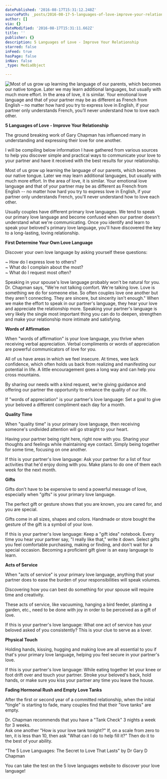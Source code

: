 ```yaml
---
datePublished: '2016-08-17T15:31:12.248Z'
sourcePath: _posts/2016-08-17-5-languages-of-love-improve-your-relationship.md
author: []
via: {}
dateModified: '2016-08-17T15:31:11.662Z'
title: ''
publisher: {}
description: 5 Languages of Love - Improve Your Relationship
starred: false
inFeed: true
hasPage: false
inNav: false
_type: MediaObject

---
```

![Most of us grow up learning the language of our parents, which becomes our native tongue. Later we may learn additional languages, but usually with much more effort. In the area of love, it is similar. Your emotional love language and that of your partner may be as different as French from English – no matter how hard you try to express love in English, if your partner only understands French, you’ll never understand how to love each other.](https://the-grid-user-content.s3-us-west-2.amazonaws.com/c944d19e-9ded-4ada-bc6d-b6788585a541.jpg)

**5 Languages of Love - Improve Your Relationship**

The ground breaking work of Gary Chapman has influenced many in understanding and expressing their love for one another.

I will be compiling below information I have gathered from various sources to help you discover simple and practical ways to communicate your love to your partner and have it received with the best results for your relationship.

Most of us grow up learning the language of our parents, which becomes our native tongue. Later we may learn additional languages, but usually with much more effort. In the area of love, it is similar. Your emotional love language and that of your partner may be as different as French from English -- no matter how hard you try to express love in English, if your partner only understands French, you'll never understand how to love each other.

Usually couples have different primary love languages. We tend to speak our primary love language and become confused when our partner doesn't understand what we're communicating. Once you identify and learn to speak your beloved's primary love language, you'll have discovered the key to a long-lasting, loving relationship.

**First Determine Your Own Love Language**

Discover your own love language by asking yourself these questions:

~ How do I express love to others?  
~ What do I complain about the most?  
~ What do I request most often?

Speaking in your spouse's love language probably won't be natural for you. Dr. Chapman says, "We're not talking comfort. We're talking love. Love is something we do for someone else. So often couples love one another but they aren't connecting. They are sincere, but sincerity isn't enough." When we make the effort to speak in our partner's language, they hear your love and appreciate the relationship more. Speaking your partner's language is very likely the single most important thing you can do to deepen, strengthen and make your relationship more intimate and satisfying.

**Words of Affirmation**

When "words of affirmation" is your love language, you thrive when receiving verbal appreciation. Verbal compliments or words of appreciation are powerful communicators of love for you.

All of us have areas in which we feel insecure. At times, wee lack confidence, which often holds us back from realizing and manifesting our potential in life. A little encouragement goes a long way and can help you cross mountains.

By sharing our needs with a kind request, we're giving guidance and offering our partner the opportunity to enhance the quality of our life.

If "words of appreciation" is your partner's love language: Set a goal to give your beloved a different compliment each day for a month.

**Quality Time**

When "quality time" is your primary love language, then receiving someone's undivided attention will go straight to your heart.

Having your partner being right here, right now with you. Sharing your thoughts and feelings while maintaining eye contact. Simply being together for some time, focusing on one another.

If this is your partner's love language: Ask your partner for a list of four activities that he'd enjoy doing with you. Make plans to do one of them each week for the next month.

**Gifts**

Gifts don't have to be expensive to send a powerful message of love, especially when "gifts" is your primary love language.

The perfect gift or gesture shows that you are known, you are cared for, and you are special.

Gifts come in all sizes, shapes and colors. Handmade or store bought the gesture of the gift is a symbol of your love.

If this is your partner's love language: Keep a "gift idea" notebook. Every time you hear your partner say, "I really like that," write it down. Select gifts you feel comfortable purchasing, making or finding, and don't wait for a special occasion. Becoming a proficient gift giver is an easy language to learn.

**Acts of Service**

When "acts of service" is your primary love language, anything that your partner does to ease the burden of your responsibilities will speak volumes.

Discovering how you can best do something for your spouse will require time and creativity.

These acts of service, like vacuuming, hanging a bird feeder, planting a garden, etc., need to be done with joy in order to be perceived as a gift of love.

If this is your partner's love language: What one act of service has your beloved asked of you consistently? This is your clue to serve as a lover.

**Physical Touch**

Holding hands, kissing, hugging and making love are all essential to you if that's your primary love language, helping you feel secure in your partner's love.

If this is your partner's love language: While eating together let your knee or foot drift over and touch your partner. Stroke your beloved's back, hold hands, or make sure you kiss your partner any time you leave the house.

**Fading Hormonal Rush and Empty Love Tanks**

After the first or second year of a committed relationship, when the initial "tingle" is starting to fade, many couples find that their "love tanks" are empty.

Dr. Chapman recommends that you have a "Tank Check" 3 nights a week for 3 weeks.  
Ask one another "How is your love tank tonight?" If, on a scale from zero to ten, it is less than 10, then ask "What can I do to help fill it?" Then do it to the best of your ability.

"The 5 Love Languages: The Secret to Love That Lasts" by Dr Gary D Chapman

You can take the test on the 5 love languages website to discover your love language!